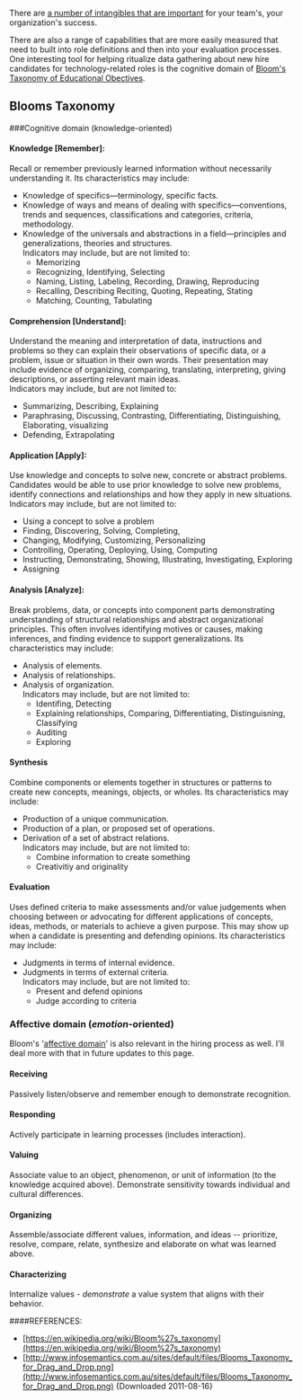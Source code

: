 There are [a number of intangibles that are important](https://github.com/mccright/rand-notes/blob/master/Interview-Intangible-Qualities-to-Watch-For.md) for your team's, your organization's success.  

There are also a range of capabilities that are more easily measured that need to built into role definitions and then into your evaluation processes.  One interesting tool for helping ritualize data gathering about new hire candidates for technology-related roles is the cognitive domain of [Bloom's Taxonomy of Educational Obectives](https://en.wikipedia.org/wiki/Bloom%27s_taxonomy).  

## Blooms Taxonomy

###Cognitive domain (knowledge-oriented)  

#### Knowledge [Remember]:  
Recall or remember previously learned information without necessarily understanding it.   Its characteristics may include:  
* Knowledge of specifics—terminology, specific facts.  
* Knowledge of ways and means of dealing with specifics—conventions, trends and sequences, classifications and categories, criteria, methodology.  
* Knowledge of the universals and abstractions in a field—principles and generalizations, theories and structures.  
Indicators may include, but are not limited to:  
  * Memorizing  
  * Recognizing, Identifying, Selecting  
  * Naming, Listing, Labeling, Recording, Drawing, Reproducing  
  * Recalling, Describing Reciting, Quoting, Repeating, Stating  
  * Matching, Counting, Tabulating  

#### Comprehension [Understand]:  
Understand the meaning and interpretation of data, instructions and problems so they can explain their observations of specific data, or a problem, issue or situation in their own words.  Their presentation may include evidence of organizing, comparing, translating, interpreting, giving descriptions, or asserting relevant main ideas.  
Indicators may include, but are not limited to:  
* Summarizing, Describing, Explaining  
* Paraphrasing, Discussing, Contrasting, Differentiating, Distinguishing, Elaborating, visualizing    
* Defending, Extrapolating  

#### Application [Apply]:  
Use knowledge and concepts to solve new, concrete or abstract problems.  Candidates would be able to use prior knowledge to solve new problems, identify connections and relationships and how they apply in new situations.  
Indicators may include, but are not limited to:  
* Using a concept to solve a problem  
* Finding, Discovering, Solving, Completing, 
* Changing, Modifying, Customizing, Personalizing  
* Controlling, Operating, Deploying, Using, Computing  
* Instructing, Demonstrating, Showing, Illustrating, Investigating, Exploring  
* Assigning  

#### Analysis [Analyze]:  
Break problems, data, or concepts into component parts demonstrating understanding of structural relationships and abstract organizational principles.  This often involves identifying motives or causes, making inferences, and finding evidence to support generalizations.  Its characteristics may include:  
* Analysis of elements.  
* Analysis of relationships.  
* Analysis of organization.  
Indicators may include, but are not limited to:  
  * Identifing, Detecting  
  * Explaining relationships, Comparing, Differentiating, Distinguisning, Classifying  
  * Auditing
  * Exploring

#### Synthesis  
Combine components or elements together in structures or patterns to create new concepts, meanings, objects, or wholes.   Its characteristics may include:  
* Production of a unique communication.  
* Production of a plan, or proposed set of operations.  
* Derivation of a set of abstract relations.  
Indicators may include, but are not limited to:  
  * Combine information to create something  
  * Creativitiy and originality  

#### Evaluation  
Uses defined criteria to make assessments and/or value judgements when choosing between or advocating for different applications of concepts, ideas, methods, or materials to achieve a given purpose.  This may show up when a candidate is presenting and defending opinions.  Its characteristics may include:  
* Judgments in terms of internal evidence.  
* Judgments in terms of external criteria.    
Indicators may include, but are not limited to:  
  * Present and defend opinions  
  * Judge according to criteria  

### Affective domain (*emotion*-oriented)  

Bloom's '[affective domain](https://en.wikipedia.org/wiki/Bloom%27s_taxonomy#The_affective_domain_(emotion-based))' is also relevant in the hiring process as well.  I'll deal more with that in future updates to this page.  

#### Receiving  
Passively listen/observe and remember enough to demonstrate recognition.  

#### Responding  
Actively participate in learning processes (includes interaction).  

#### Valuing  
Associate value to an object, phenomenon, or unit of information (to the knowledge acquired above).  Demonstrate sensitivity towards individual and cultural differences.  

#### Organizing  
Assemble/associate different values, information, and ideas -- prioritize, resolve, compare, relate, synthesize and elaborate on what was learned above.  

#### Characterizing  
Internalize values - *demonstrate* a value system that aligns with their behavior.  


####REFERENCES:  
* [https://en.wikipedia.org/wiki/Bloom%27s_taxonomy](https://en.wikipedia.org/wiki/Bloom%27s_taxonomy)  
* [http://www.infosemantics.com.au/sites/default/files/Blooms_Taxonomy_for_Drag_and_Drop.png](http://www.infosemantics.com.au/sites/default/files/Blooms_Taxonomy_for_Drag_and_Drop.png) {Downloaded 2011-08-16}  


